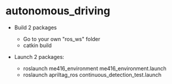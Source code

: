 # autonomous_driving

* Build 2 packages
  * Go to your own "ros_ws" folder
  * catkin build

* Launch 2 packages:
  * roslaunch me416_environment me416_environment.launch
  * roslaunch apriltag_ros continuous_detection_test.launch 
